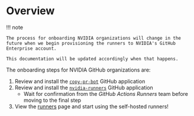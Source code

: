 # Overview

!!! note

    The process for onboarding NVIDIA organizations will change in the future when we begin provisioning the runners to NVIDIA's GitHub Enterprise account.

    This documentation will be updated accordingly when that happens.

The onboarding steps for NVIDIA GitHub organizations are:

1. Review and install the [`copy-pr-bot`](../apps/copy-pr-bot/index.md) GitHub application
1. Review and install the [`nvidia-runners`](../apps/nvidia-runners/index.md) GitHub application
   - Wait for confirmation from the _GitHub Actions Runners_ team before moving to the final step
1. View the [runners](../runners/index.md) page and start using the self-hosted runners!
